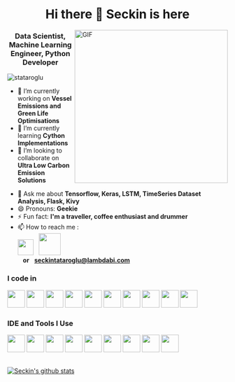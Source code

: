 <h1 align="center">Hi there 👋 Seckin is here</h1>



<img align="right" alt="GIF" src="https://github.com/stataroglu/stataroglu/blob/main/coding.gif?raw=true" height="350" />



<h3 align="center">Data Scientist, Machine Learning Engineer, Python Developer</h3>




<p align="left"> <img src="https://komarev.com/ghpvc/?username=stataroglu&color=brightgreen" alt="stataroglu" /> </p>



- 🔭 I’m currently working on **Vessel Emissions and Green Life Optimisations**
- 🌱 I’m currently learning **Cython Implementations**
- 👯 I’m looking to collaborate on **Ultra Low Carbon Emission Solutions**
<!-- - 📝 I regularly write articles on [https://medium.com/@seckintataroglu](https://medium.com/@seckintataroglu) -->
<!-- - 🤔 I’m looking for help with **E-Commerce** -->
- 💬 Ask me about **Tensorflow, Keras, LSTM, TimeSeries Dataset Analysis, Flask, Kivy**
- 😄 Pronouns: **Geekie**
- ⚡ Fun fact: **I'm a traveller, coffee enthusiast and drummer**
- 📫 How to reach me :
<br /> [<img align="centre" src="https://img.shields.io/badge/LinkedIn-0077B5?style=for-the-badge&logo=linkedin&logoColor=white" height="36px"/>](https://www.linkedin.com/in/seckintataroglu/) &nbsp; [<img align="bottom" src="https://github.com/stataroglu/stataroglu/blob/main/lambda.png"  height="50px" />](https://www.lambdabi.com/) <br /> &nbsp;&nbsp; <b>or</b> &nbsp; <b>seckintataroglu@lambdabi.com</b>



### I code in
<code><img height="40" width="40" src="https://img.icons8.com/color/48/000000/python.png" /></code>
<code><img height="40" width="40" src="https://img.icons8.com/color/48/000000/tensorflow.png"/></code>
<code><img height="40" width="40" src="https://img.icons8.com/color/48/000000/postgreesql.png"/></code>
<code><img height="40" width="40" src="https://kivy.org/logos/kivy-logo-black-64.png"/></code>
<code><img height="40" width="40" src="https://kivymd.readthedocs.io/en/latest/_static/logo-kivymd.png"/></code>
<code><img height="40" width="40" src="https://img.icons8.com/color/48/000000/html-5.png" /></code>
<code><img height="40" width="40" src="https://img.icons8.com/color/48/000000/css3.png" /></code>
<code><img height="40" width="40" src="https://img.icons8.com/color/48/000000/bootstrap.png" /></code>
<code><img height="40" width="40" src="https://img.icons8.com/color/48/000000/javascript.png"/></code>
<code><img height="40" width="40" src="https://www.chartjs.org/img/chartjs-logo.svg"/></code>



### IDE and Tools I Use
<code><img height="40" width="40" src="https://img.icons8.com/color/48/000000/visual-studio-code-2019.png"/></code>
<code><img height="40" width="40" src="https://colab.research.google.com/img/colab_favicon_256px.png"/></code>
<code><img height="40" width="40" src="https://img.icons8.com/dusk/64/000000/anaconda.png"/></code>
<code><img height="40" width="40" src="https://jupyter.org/assets/main-logo.svg"/></code>
<code><img height="40" width="40" src="https://img.icons8.com/color/48/000000/powershell.png"/></code>
<code><img height="40" width="40" src="https://img.icons8.com/color/50/000000/git.png"/></code>
<code><img height="40" width="40" src="https://img.icons8.com/color/48/000000/linux.png"/></code>
<code><img height="40" width="40" src="https://img.icons8.com/color/48/000000/azure-1.png"/></code>
<code><img height="40" width="40" src="https://img.icons8.com/fluent/48/000000/google-cloud.png"/></code>

<br>


<!-- MOST USED LANGUAGES -->
<!-- <p><img align="left" src="https://github-readme-stats.vercel.app/api/top-langs/?username=stataroglu&layout=compact&hide=html" alt="stataroglu" /></p> -->

<!-- <a href="https://github.com/stataroglu">
  <img align="center" src="https://github-readme-stats.vercel.app/api/top-langs/?username=stataroglu&theme=light&hide_langs_below=1" />
</a> -->



<!-- GITHUB STATS -->
<a href="https://github.com/stataroglu">
 <img align="center" src="https://github-readme-stats.vercel.app/api?username=stataroglu&show_icons=true&theme=light&line_height=27" alt="Seckin's github stats"/>
</a>



<!-- ### 💻 Workspace Spec
<img src="https://img.shields.io/badge/NVIDIA-GTX1650-76B900?style=for-the-badge&logo=nvidia&logoColor=white"/>  <img src="https://img.shields.io/badge/AMD-Ryzen_5_4600H-ED1C24?style=for-the-badge&logo=amd&logoColor=white"/>  -->

<!-- [![Hareesh's github stats](https://github-readme-stats.vercel.app/api?username=hareesh-r&hide=issues,contribs&theme=dark)](https://github.com/hareesh-r/github-readme-stats) -->
